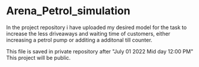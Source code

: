 # Arena_Petrol_simulation
In the project repository i have uploaded my desired model for the task to increase the less driveaways and waiting time of customers, either increasing a petrol pump or additing a additonal till counter.

This file is saved in private repository after "July 01 2022 Mid day 12:00 PM" This project will be public.


